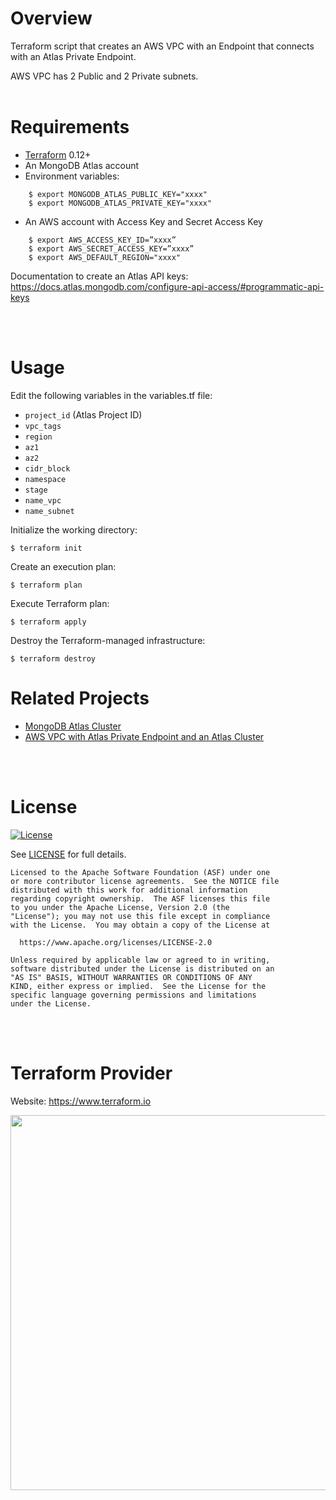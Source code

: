 # Overview

Terraform script that creates an AWS VPC with an Endpoint that connects with an Atlas Private Endpoint.

AWS VPC has 2 Public and 2 Private subnets.
<br/><br/>

# Requirements

- [Terraform](https://www.terraform.io/downloads.html) 0.12+
- An MongoDB Atlas account
- Environment variables:
```
    $ export MONGODB_ATLAS_PUBLIC_KEY="xxxx"
    $ export MONGODB_ATLAS_PRIVATE_KEY="xxxx"
```

- An AWS account with Access Key and Secret Access Key
```
    $ export AWS_ACCESS_KEY_ID=”xxxx”
    $ export AWS_SECRET_ACCESS_KEY=”xxxx”
    $ export AWS_DEFAULT_REGION="xxxx"
```

Documentation to create an Atlas API keys: https://docs.atlas.mongodb.com/configure-api-access/#programmatic-api-keys

<br/><br/>
# Usage

Edit the following variables in the variables.tf file:
- `project_id` (Atlas Project ID)
- `vpc_tags`
- `region`
- `az1`
- `az2`
- `cidr_block`
- `namespace`
- `stage`
- `name_vpc`
- `name_subnet`

Initialize the working directory:
```
$ terraform init
```

Create an execution plan:
```
$ terraform plan
```

Execute Terraform plan:
```
$ terraform apply
```

Destroy the Terraform-managed infrastructure:
```
$ terraform destroy
```

# Related Projects

- [MongoDB Atlas Cluster](https://github.com/MartinCanovas/mongodb-atlas)
- [AWS VPC with Atlas Private Endpoint and an Atlas Cluster](https://github.com/MartinCanovas/aws-vpc-mongodb-atlas-private-endpoint)

<br/><br/>
# License 

[![License](https://img.shields.io/badge/License-Apache%202.0-blue.svg)](https://opensource.org/licenses/Apache-2.0) 

See [LICENSE](LICENSE) for full details.

    Licensed to the Apache Software Foundation (ASF) under one
    or more contributor license agreements.  See the NOTICE file
    distributed with this work for additional information
    regarding copyright ownership.  The ASF licenses this file
    to you under the Apache License, Version 2.0 (the
    "License"); you may not use this file except in compliance
    with the License.  You may obtain a copy of the License at

      https://www.apache.org/licenses/LICENSE-2.0

    Unless required by applicable law or agreed to in writing,
    software distributed under the License is distributed on an
    "AS IS" BASIS, WITHOUT WARRANTIES OR CONDITIONS OF ANY
    KIND, either express or implied.  See the License for the
    specific language governing permissions and limitations
    under the License.


<br/><br/>
# Terraform Provider

Website: https://www.terraform.io

<img src="https://cdn.rawgit.com/hashicorp/terraform-website/master/content/source/assets/images/logo-hashicorp.svg" width="600px">
